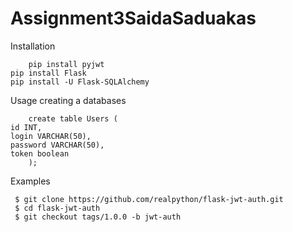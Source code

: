 # Assignment3SaidaSaduakas
  Installation
   
        pip install pyjwt
	pip install Flask
	pip install -U Flask-SQLAlchemy
 
  Usage
  creating a databases
        
        create table Users (
	id INT,
	login VARCHAR(50),
	password VARCHAR(50),
	token boolean
        );


  Examples
  
     $ git clone https://github.com/realpython/flask-jwt-auth.git
     $ cd flask-jwt-auth
     $ git checkout tags/1.0.0 -b jwt-auth
